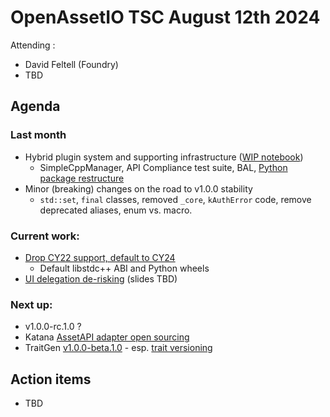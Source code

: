 # OpenAssetIO TSC August 12th 2024

Attending : 
- David Feltell (Foundry)
- TBD

## Agenda

### Last month
  - Hybrid plugin system and supporting infrastructure 
    ([WIP notebook](https://github.com/OpenAssetIO/OpenAssetIO-MediaCreation/blob/7949ef502360753a075a0a62544d770090000734/examples/hybrid_plugin_system.ipynb))
    - SimpleCppManager, API Compliance test suite, BAL,
      [Python package restructure](https://github.com/OpenAssetIO/OpenAssetIO/issues/1340)
  - Minor (breaking) changes on the road to v1.0.0 stability
    - `std::set`, `final` classes, removed `_core`, `kAuthError` code,
      remove deprecated aliases, enum vs. macro.

### Current work: 
  - [Drop CY22 support, default to CY24](https://github.com/OpenAssetIO/OpenAssetIO/issues/1351)
    - Default libstdc++ ABI and Python wheels
  - [UI delegation de-risking](https://github.com/OpenAssetIO/OpenAssetIO/issues/1302) 
    (slides TBD)

### Next up: 
  - v1.0.0-rc.1.0 ?
  - Katana [AssetAPI adapter open sourcing](https://github.com/OpenAssetIO/OpenAssetIO/issues/1346)
  - TraitGen [v1.0.0-beta.1.0](https://github.com/OpenAssetIO/OpenAssetIO-TraitGen/milestone/2) - 
    esp. [trait versioning](https://github.com/OpenAssetIO/OpenAssetIO-TraitGen/issues/80)

## Action items

- TBD